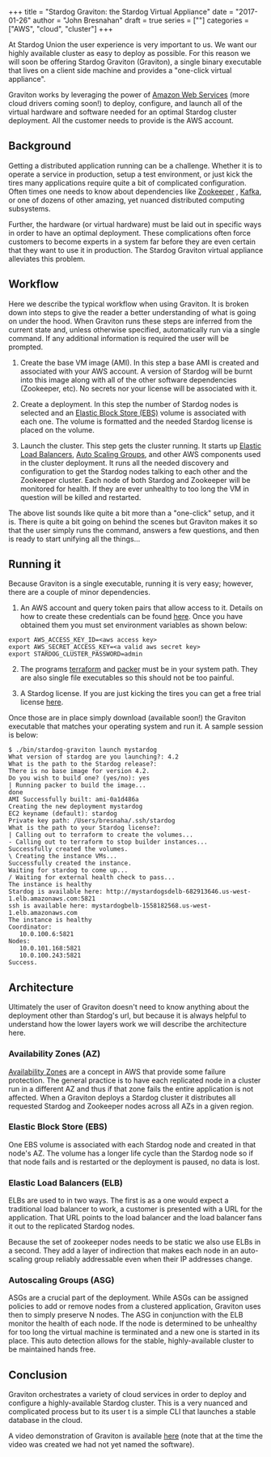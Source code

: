 +++
title = "Stardog Graviton: the Stardog Virtual Appliance"
date = "2017-01-26"
author = "John Bresnahan"
draft = true 
series = [""]
categories = ["AWS", "cloud", "cluster"]
+++

At Stardog Union the user experience is very important to us. We want our highly
available cluster as easy to deploy as possible. For this reason we will soon be
offering Stardog Graviton (Graviton), a single binary executable that lives on a client side machine
and provides a "one-click virtual appliance".

Graviton works by leveraging the power
of [Amazon Web Services](https://aws.amazon.com/) (more cloud drivers coming
soon!) to deploy, configure, and launch all of the virtual hardware and software
needed for an optimal Stardog cluster deployment. All the customer needs to
provide is the AWS account.

## Background

Getting a distributed application running can be a challenge.
Whether it is to operate a service in production, setup a test environment, or
just kick the tires many applications require quite a bit of complicated
configuration.  Often times one needs to know about dependencies like
[Zookeeper](https://zookeeper.apache.org/) , [Kafka](https://kafka.apache.org/),
or one of dozens of other amazing, yet nuanced
distributed computing subsystems.  

Further, the hardware (or virtual hardware) must be laid out in specific ways in
order to have an optimal deployment. These complications often force customers
to become experts in a system far before they are even certain that they want to
use it in production.  The Stardog Graviton virtual appliance alleviates this problem.


## Workflow

Here we describe the typical workflow when using Graviton.  It is broken
down into steps to give the reader a better understanding of what is going on
under the hood. When Graviton runs these steps are inferred from
the current state and, unless otherwise specified, automatically run via a
single command.  If any additional information is required the user will be
prompted.

1. Create the base VM image (AMI). In this step a base AMI is created and
 associated with your AWS account. A version of Stardog will be burnt into this
 image along with all of the other software dependencies (Zookeeper, etc).
 No secrets nor your license will be associated with it.
 
2. Create a deployment. In this step the number of Stardog nodes is selected and
 an [Elastic Block Store (EBS)](https://aws.amazon.com/ebs/) volume is
 associated with each one. The volume is formatted and the needed Stardog
 license is placed on the volume.
 
3. Launch the cluster. This step gets the cluster running. It starts
 up
 [Elastic Load Balancers](https://aws.amazon.com/elasticloadbalancing/),
 [Auto Scaling Groups](https://aws.amazon.com/autoscaling/), and
 other AWS components used in the cluster deployment. It runs all the needed discovery and configuration to
 get the Stardog nodes talking to each other and the Zookeeper cluster. Each node of
 both Stardog and Zookeeper will be monitored for health. If they are ever
 unhealthy to too long the VM in question will be killed and restarted.
 
The above list sounds like quite a bit more than a "one-click" setup, and it is.
There is quite a bit going on behind the scenes but Graviton makes it so that
the user simply runs the command, answers a few questions, and then is ready
to start unifying all the things...

## Running it

Because Graviton is a single executable, running it is very easy; however, there
are a couple of minor dependencies.

1. An AWS account and query token pairs that allow access to it. Details
on how to create these credentials can be
found
[here](http://docs.aws.amazon.com/IAM/latest/UserGuide/id_credentials_access-keys.html#Using_CreateAccessKey).
Once you have obtained them you must set environment variables as shown below:

``` 
export AWS_ACCESS_KEY_ID=<aws access key>
export AWS_SECRET_ACCESS_KEY=<a valid aws secret key>
export STARDOG_CLUSTER_PASSWORD=admin
```

2. The programs [terraform](https://releases.hashicorp.com/terraform/0.7.9/)
 and [packer](https://releases.hashicorp.com/packer/0.10.2/) must be in your
 system path. They are also single file executables so this should not be too
 painful.
  
3. A Stardog license. If you are just kicking the tires you can get a free trial
 license [here](http://stardog.com/#download).

Once those are in place simply download (available soon!) the Graviton executable
that matches your operating system and run it. A sample session is below:

```
$ ./bin/stardog-graviton launch mystardog
What version of stardog are you launching?: 4.2
What is the path to the Stardog release?: 
There is no base image for version 4.2.
Do you wish to build one? (yes/no): yes
| Running packer to build the image...
done
AMI Successfully built: ami-0a1d486a
Creating the new deployment mystardog
EC2 keyname (default): stardog
Private key path: /Users/bresnaha/.ssh/stardog
What is the path to your Stardog license?: 
| Calling out to terraform to create the volumes...
- Calling out to terraform to stop builder instances...
Successfully created the volumes.
\ Creating the instance VMs...
Successfully created the instance.
Waiting for stardog to come up...
/ Waiting for external health check to pass...
The instance is healthy
Stardog is available here: http://mystardogsdelb-682913646.us-west-1.elb.amazonaws.com:5821
ssh is available here: mystardogbelb-1558182568.us-west-1.elb.amazonaws.com
The instance is healthy
Coordinator:
   10.0.100.6:5821
Nodes:
   10.0.101.168:5821
   10.0.100.243:5821
Success.
```

## Architecture


Ultimately the user of Graviton doesn't need to know anything about the 
deployment other than Stardog's url, but because it is always helpful
to understand how the lower layers work we will describe the architecture
here.

### Availability Zones (AZ)

[Availability Zones](http://docs.aws.amazon.com/AWSEC2/latest/UserGuide/using-regions-availability-zones.html#concepts-regions-availability-zones)
are a concept in AWS that provide some failure protection.  The
general practice is to have each replicated node in a cluster run in a
different AZ and thus if that zone fails the entire application is not
affected.  When a Graviton deploys a Stardog cluster it distributes
all requested Stardog and Zookeeper nodes across all AZs in a given
region.

### Elastic Block Store (EBS)

One EBS volume is associated with each Stardog node and created in that
node's AZ.  The volume has a longer life cycle than the Stardog node
so if that node fails and is restarted or the deployment is paused,
no data is lost.

### Elastic Load Balancers (ELB)

ELBs are used to in two ways.  The first is as a one would expect a 
traditional load balancer to work, a customer is presented with a
URL for the application.  That URL points to the load balancer and 
the load balancer fans it out to the replicated Stardog nodes.

Because the set of zookeeper nodes needs to be static we also use ELBs
in a second.  They add a layer of indirection that makes each node in
an auto-scaling group reliably addressable even when their IP addresses
change.

### Autoscaling Groups (ASG)

ASGs are a crucial part of the deployment.  While ASGs can be assigned
policies to add or remove nodes from a clustered application, Graviton
uses then to simply preserve N nodes.  The ASG in conjunction with the 
ELB monitor the health of each node.  If the node is determined to
be unhealthy for too long the virtual machine
is terminated and a new one is started in its place.  This auto
detection allows for the stable, highly-available cluster to be maintained
hands free.

## Conclusion

Graviton orchestrates a variety of cloud services in order to deploy
and configure a highly-available Stardog cluster.  This is a very
nuanced and complicated process but to its user t is a simple CLI that
launches a stable database in the cloud.

A video demonstration of Graviton is available
[here](https://www.youtube.com/watch?v=TnzGMqj5rJI) (note that at the
time the video was created we had not yet named the software).
